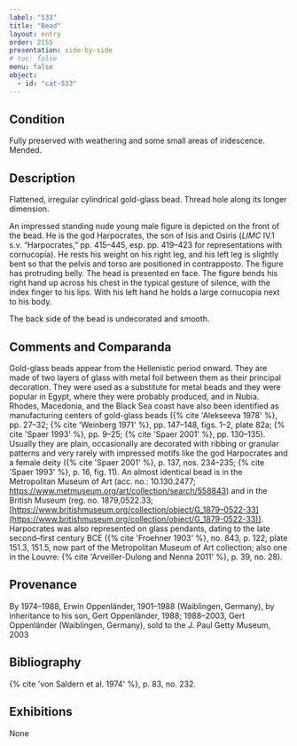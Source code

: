 ```yaml
---
label: "533"
title: "Bead"
layout: entry
order: 2155
presentation: side-by-side
# toc: false
menu: false
object:
  - id: "cat-533"
---
```


## Condition

Fully preserved with weathering and some small areas of iridescence. Mended.

## Description

Flattened, irregular cylindrical gold-glass bead. Thread hole along its longer dimension.

An impressed standing nude young male figure is depicted on the front of the bead. He is the god Harpocrates, the son of Isis and Osiris (*LIMC* IV.1 s.v. “Harpocrates,” pp. 415–445, esp. pp. 419–423 for representations with cornucopia). He rests his weight on his right leg, and his left leg is slightly bent so that the pelvis and torso are positioned in contrapposto. The figure has protruding belly. The head is presented en face. The figure bends his right hand up across his chest in the typical gesture of silence, with the index finger to his lips. With his left hand he holds a large cornucopia next to his body.

The back side of the bead is undecorated and smooth.

## Comments and Comparanda

Gold-glass beads appear from the Hellenistic period onward. They are made of two layers of glass with metal foil between them as their principal decoration. They were used as a substitute for metal beads and they were popular in Egypt, where they were probably produced, and in Nubia. Rhodes, Macedonia, and the Black Sea coast have also been identified as manufacturing centers of gold-glass beads ({% cite 'Alekseeva 1978' %}, pp. 27–32; {% cite 'Weinberg 1971' %}, pp. 147–148, figs. 1–2, plate 82a; {% cite 'Spaer 1993' %}, pp. 9–25; {% cite 'Spaer 2001' %}, pp. 130–135). Usually they are plain, occasionally are decorated with ribbing or granular patterns and very rarely with impressed motifs like the god Harpocrates and a female deity ({% cite 'Spaer 2001' %}, p. 137, nos. 234–235; {% cite 'Spaer 1993' %}, p. 16, fig. 11). An almost identical bead is in the Metropolitan Museum of Art (acc. no.: 10.130.2477; <https://www.metmuseum.org/art/collection/search/558843>) and in the British Museum (reg. no. 1879,0522.33; [https://www.britishmuseum.org/collection/object/G_1879–0522-33](https://www.britishmuseum.org/collection/object/G_1879-0522-33)). Harpocrates was also represented on glass pendants, dating to the late second–first century BCE ({% cite 'Froehner 1903' %}, no. 843, p. 122, plate 151.3, 151.5, now part of the Metropolitan Museum of Art collection; also one in the Louvre: {% cite 'Arveiller-Dulong and Nenna 2011' %}, p. 39, no. 28).

## Provenance

By 1974–1988, Erwin Oppenländer, 1901–1988 (Waiblingen, Germany), by inheritance to his son, Gert Oppenländer, 1988; 1988–2003, Gert Oppenländer (Waiblingen, Germany), sold to the J. Paul Getty Museum, 2003

## Bibliography

{% cite 'von Saldern et al. 1974' %}, p. 83, no. 232.

## Exhibitions

None